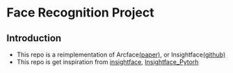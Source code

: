 # Face Recognition Project 


## Introduction
- This repo is a reimplementation of Arcface[(paper)](https://arxiv.org/abs/1801.07698), or Insightface[(github)](https://github.com/deepinsight/insightface)
- This repo is get inspiration from [insightface](https://github.com/deepinsight/insightface), [Insightface_Pytorh](https://github.com/TreB1eN/InsightFace_Pytorch)